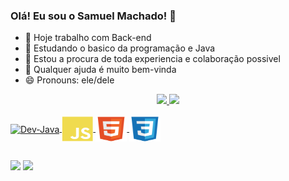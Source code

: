 ### Olá! Eu sou o Samuel Machado! 👋

- 🔭 Hoje trabalho com Back-end
- 🌱 Estudando o basico da programação e Java
- 👯 Estou a procura de toda experiencia e colaboração possivel
- 🤔 Qualquer ajuda é muito bem-vinda
- 😄 Pronouns: ele/dele
 
<div align="center">
  <a href="https://github.com/SamuelMachadoD">
  <img height="180em" src="https://github-readme-stats-u9fd.vercel.app/api?username=SamuelMachadoD&show_icons=true&theme=github_dark&include_all_commits=true&count_private=true"/>
  <img height="130em" src="https://github-readme-stats-u9fd.vercel.app/api/top-langs/?username=SamuelMachadoD&layout=compact&langs_count=7&theme=github_dark"/>
</div>
    
<div style="display: inline_block"><br>
  <img align="center" alt="Dev-Java" height="40" width="50" src="https://cdn.jsdelivr.net/gh/devicons/devicon/icons/java/java-original.svg">  
  <img align="center" alt="Dev-Js" height="40" width="50" src="https://raw.githubusercontent.com/devicons/devicon/master/icons/javascript/javascript-plain.svg">
  <img align="center" alt="Dev-HTML" height="40" width="50" src="https://raw.githubusercontent.com/devicons/devicon/master/icons/html5/html5-original.svg">
  <img align="center" alt="Dev-CSS" height="40" width="50" src="https://raw.githubusercontent.com/devicons/devicon/master/icons/css3/css3-original.svg">  
</div>
  
##
  
<div>
  <a href = "mailto:samuelmachado41@gmail.com"><img src="https://img.shields.io/badge/-Gmail-%23333?style=for-the-badge&logo=gmail&logoColor=white" target="_blank"></a>
  <a href="https://www.linkedin.com/in/samuelmachadoduarte/" target="_blank"><img src="https://img.shields.io/badge/-LinkedIn-%230077B5?style=for-the-badge&logo=linkedin&logoColor=white" target="_blank"></a>
</div>
